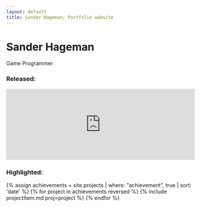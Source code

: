 ```yaml
--- 
layout: default 
title: Sander Hageman; Portfolio website
---
```

# Sander Hageman 
<p class="pageSubtitle">
Game Programmer
</p>

### Released:
<div class="steamEmbed">
<iframe src="http://store.steampowered.com/widget/674400/" frameborder="0" width="100%" height="190"></iframe>
</div>

### Highlighted:
<div id="portfolioList">
{% assign achievements = site.projects | where: "achievement", true | sort: 'date' %} 
{% for project in achievements reversed %}
	{% include projectItem.md proj=project %}
{% endfor %}
</div> <!-- portfolioList -->